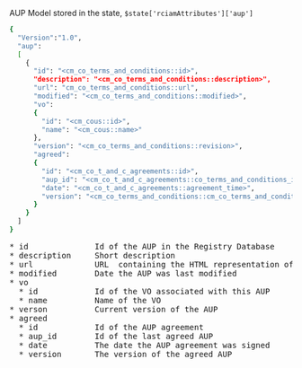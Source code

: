 AUP Model stored in the state, `$state['rciamAttributes']['aup']`

```bash
{
  "Version":"1.0",
  "aup":
  [
    {
      "id": "<cm_co_terms_and_conditions::id>",
      "description": "<cm_co_terms_and_conditions::description>",
      "url": "cm_co_terms_and_conditions::url",
      "modified": "<cm_co_terms_and_conditions::modified>",
      "vo":
      {
        "id": "<cm_cous::id>",
        "name": "<cm_cous::name>"
      },
      "version": "<cm_co_terms_and_conditions::revision>",
      "agreed":
      {
        "id": "<cm_co_t_and_c_agreements::id>",
        "aup_id": "<cm_co_t_and_c_agreements::co_terms_and_conditions_id>",
        "date": "<cm_co_t_and_c_agreements::agreement_time>",
        "version": "<cm_co_terms_and_conditions::cm_co_terms_and_conditions_id::revision>"
      }
    }
  ]
}
```
<pre>
* id              Id of the AUP in the Registry Database
* description     Short description
* url             URL  containing the HTML representation of the AUP content
* modified        Date the AUP was last modified
* vo
  * id            Id of the VO associated with this AUP
  * name          Name of the VO
* verson          Current version of the AUP
* agreed
  * id            Id of the AUP agreement
  * aup_id        Id of the last agreed AUP
  * date          The date the AUP agreement was signed
  * version       The version of the agreed AUP
</pre>